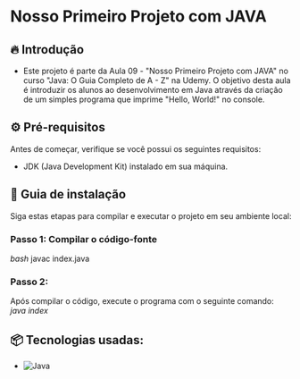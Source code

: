 # Nosso Primeiro Projeto com JAVA

## 🔥 Introdução

* Este projeto é parte da Aula 09 - "Nosso Primeiro Projeto com JAVA" no curso "Java: O Guia Completo de A - Z" na Udemy. O objetivo desta aula é introduzir os alunos ao desenvolvimento em Java através da criação de um simples programa que imprime "Hello, World!" no console.

## ⚙️ Pré-requisitos

Antes de começar, verifique se você possui os seguintes requisitos:
- JDK (Java Development Kit) instalado em sua máquina.

## 🔨 Guia de instalação

Siga estas etapas para compilar e executar o projeto em seu ambiente local:

### Passo 1: Compilar o código-fonte
*bash*
javac index.java
### Passo 2:
Após compilar o código, execute o programa com o seguinte comando:
*java index*

## 📦 Tecnologias usadas:
* ![Java](https://img.shields.io/badge/java-%23ED8B00.svg?style=for-the-badge&logo=openjdk&logoColor=white)
